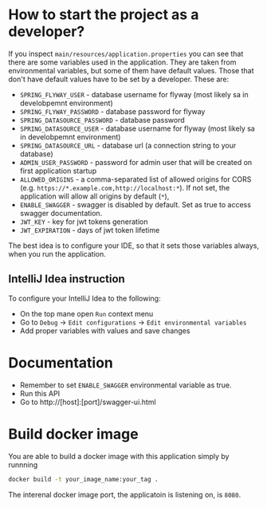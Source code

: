# How to start the project as a developer?

If you inspect `main/resources/application.properties` you can see that there are some variables used in the application. They are taken from environmental variables, but some of them have default values. Those that don't have default values have to be set by a developer. These are:
- `SPRING_FLYWAY_USER` - database username for flyway (most likely sa in develobpemnt environment)
- `SPRING_FLYWAY_PASSWORD` - database password for flyway
- `SPRING_DATASOURCE_PASSWORD` - database password
- `SPRING_DATASOURCE_USER` - database username for flyway (most likely sa in develobpemnt environment)
- `SPRING_DATASOURCE_URL` - database url (a connection string to your database)
- `ADMIN_USER_PASSWORD` - password for admin user that will be created on first application startup
- `ALLOWED_ORIGINS` - a comma-separated list of allowed origins for CORS (e.g. `https://*.example.com,http://localhost:*`). If not set, the application will allow all origins by default (`*`),
- `ENABLE_SWAGGER` - swagger is disabled by default. Set as true to access swagger documentation.
- `JWT_KEY` - key for jwt tokens generation
- `JWT_EXPIRATION` - days of jwt token lifetime

The best idea is to configure your IDE, so that it sets those variables always, when you run the application. 

## IntelliJ Idea instruction

To configure your IntelliJ Idea to the following:
- On the top mane open `Run` context menu
- Go to `Debug` -> `Edit configurations` -> `Edit environmental variables`
- Add proper variables with values and save changes

# Documentation

- Remember to set `ENABLE_SWAGGER` environmental variable as true.
- Run this API
- Go to http://[host]:[port]/swagger-ui.html

# Build docker image

You are able to build a docker image with this application simply by runnning 

```bash
docker build -t your_image_name:your_tag .
```

The interenal docker image port, the applicatoin is listening on, is `8080`.
